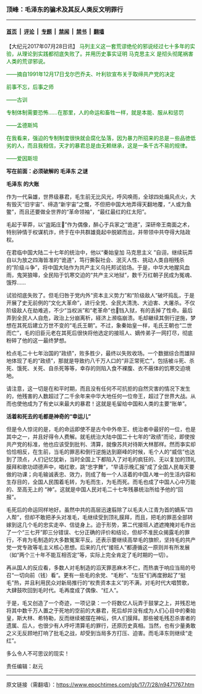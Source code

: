 ### 顶峰：毛泽东的骗术及其反人类反文明罪行

---

#### [首页](../../../..?n9471767) &nbsp;|&nbsp; [评论](../../../../../epoch-comment?n9471767) &nbsp;|&nbsp; [专题](../../../../../epoch-special?n9471767) &nbsp;|&nbsp; [禁闻](../../../../../epoch-news?n9471767) &nbsp;|&nbsp; [禁书](../../../../../books?n9471767) &nbsp;|&nbsp; [翻墙](https://github.com/gfw-breaker/nogfw/blob/master/README.md?n9471767)


<div class="post_content" id="artbody" itemprop="articleBody">
 <!-- article content begin -->
 <p dir="ltr">
  【大纪元2017年07月28日讯】
  <span style="color: #008000;">
   马列主义这一套荒谬绝伦的邪说经过七十多年的实验，从理论到实践都彻底失败了。并用历史事实证明
   <ok href="https://www.epochtimes.com/gb/tag/%E9%A9%AC%E5%85%8B%E6%80%9D%E4%B8%BB%E4%B9%89.html">
    马克思主义
   </ok>
   是彻头彻尾祸害人类的荒谬邪说。
  </span>
 </p>
 <p dir="ltr">
  <span style="color: #008000;">
   ——摘自1991年12月17日戈尔巴乔夫、叶利钦宣布关于取缔共产党的决定
  </span>
 </p>
 <p dir="ltr">
  <span style="color: #008000;">
   前事不忘，后事之师
  </span>
 </p>
 <p dir="ltr">
  <span style="color: #008000;">
   ——古训
  </span>
 </p>
 <p dir="ltr">
  <span style="color: #008000;">
   专制体制需要恐怖……在那里，人的命运和畜牲一样，就是本能、服从和惩罚
  </span>
 </p>
 <p dir="ltr">
  <span style="color: #008000;">
   ——孟德斯鸠
  </span>
 </p>
 <p dir="ltr">
  <span style="color: #008000;">
   在我看来，强迫的专制制度很快就会腐化坠落，因为暴力所招来的总是－些品徳低劣的人，而且我相信，天才的暴君总是由无赖继承，这是一条千古不易的规律。
  </span>
 </p>
 <p dir="ltr">
  <span style="color: #008000;">
   ——爱因斯坦
  </span>
 </p>
 <p>
  <strong>
   写在前面：必须破解的
   <ok href="https://www.epochtimes.com/gb/tag/%E6%AF%9B%E6%B3%BD%E4%B8%9C.html">
    毛泽东
   </ok>
   之谜
  </strong>
 </p>
 <p>
  <strong>
   <ok href="https://www.epochtimes.com/gb/tag/%E6%AF%9B%E6%B3%BD%E4%B8%9C.html">
    毛泽东
   </ok>
   的大账
  </strong>
 </p>
 <p dir="ltr">
  作为一代枭雄，世界级暴君，毛生前无比风光，呼风唤雨，全球四处煽风点火，大有毁灭“旧宇宙”、缔造“新宇宙”之慨，不但把中国大地弄得天翻地覆，“人或为鱼鳖”，而且还要做全世界的“革命领袖”，“最红最红的红太阳”。
 </p>
 <p dir="ltr">
  毛起于草莽，以“盗跖庄𫏋”作为偶像，醉心于兵家之“诡道”，深研帝王南面之术，特别钟情于权谋机诈，终于在中共群雄竟起中脱颖而出，并带领中共夺得大陆政权。
 </p>
 <p dir="ltr">
  在君临中国大陆二十七年的统治中，他以“秦始皇加
  <ok href="https://www.epochtimes.com/gb/tag/%E9%A9%AC%E5%85%8B%E6%80%9D%E4%B8%BB%E4%B9%89.html">
   马克思主义
  </ok>
  ”自诩，继续玩弄自以为放之四海皆准的“诡道”，笃行撕裂社会、泯灭人性、挑动人类自相残杀的“阶级斗争”，将中国大陆作为共产主义乌托邦试验场。于是，中华大地腥风血雨，鬼哭狼嗥，全民陷于饥寒交迫的“共产主义地狱”，数千万红朝子民成为冤魂、饿殍……
 </p>
 <p dir="ltr">
  试验彻底失败了。但毛归咎于党内外“资本主义势力”和“阶级敌人”破坏捣乱，于是开展了史无前例的“文化大革命”，进行全党、全民大清洗、大迫害、大屠杀。不仅阶级敌人在劫难逃，不少“当权派”和“老革命”也𨱍铛入狱，有的丢掉了性命。最后弄到全民人人自危，政治上分崩离析，経济上濒临崩溃。毛却継续其倒行逆施，梦想在其死后建立万世不变的“毛氏王朝”。不过，象秦始皇一样，毛氏王朝也“二世而亡”，毛的旧臣元老在其死后很快将他选定的接班人、嫡传弟子一网打尽，彻底粉碎了他的这一最终梦想。
 </p>
 <p dir="ltr">
  检点毛二十七年治国的“政绩”，败多胜少，最终以失败收场。一个数据综合而雄辩地体现了毛的“政绩”，那就是导致约八千万人口的“非正常死亡”，包括被斗死、杀死、饿死、关死、自杀死等等，幸存的则陷入食不裸腹、衣不蔽体的饥寒交迫境地。
 </p>
 <p dir="ltr">
  请注意，这一切是在和平时期，而且没有任何不可抗拒的自然灾害的情况下发生的，他残害的人数超过了二千余年来中华大地任何一位帝王，超过了世界大战。从而也使他成为了有史以来最大的暴君！这就是毛留给中国和人类的主要“账单”。
 </p>
 <p>
  <strong>
   活着和死去的毛都是神奇的“幸运儿”
  </strong>
 </p>
 <p dir="ltr">
  但是令人惊诧的是，毛的命运即使不是古今中外帝王、统治者中最好的一位，也是其中之一，并且好得令人费解。就毛统治大陆中国二十七年的“政绩”而论，即使按共产党的标准，他也应该受到批判、清算，就像苏共对待斯大林那样。然而亊实却恰恰相反，在生前，当毛的罪恶和倒行逆施达到巅峰的时候，毛个人的“威信”也达到了顶点，人们记忆犹新，当时全国上下都陷入了对毛的疯狂的、无以复加的顶礼膜拜和歌功颂德声中，唱红歌，跳“忠字舞”，“早请示晚汇报”成了全国人民毎天要做的功课；向毛输诚表忠、效力，则成了毎一个人活着的中国人唯一的生活内容和生存目的，全国人民围着毛转，为毛而生，为毛而死。而毛也成了中国人心中万能的、至高无上的 “神”。这就是中国人民对毛二十七年残暴统治所给予他的“回报”。
 </p>
 <p dir="ltr">
  毛死后的命运同样地好。虽然中共的高层迅速翦除了以毛夫人江青为首的嫡系“四人帮”，但却不敢把矛头对准毛，毛继续受到顶礼膜拜，而且，把毛的罪恶全部转嫁到这几个毛的忠实走卒、信徒身上。迫于形势，第二代接班人遮遮掩掩对毛作出了一个“三七开”即三分错误、七分正确的评价和结论，但却不准民众揭露毛的罪行，不肯为毛制造的大多数冤案平反。还表示要继续高举毛的旗帜，坚持毛的共产党一党专政等毛主义核心思想。后来的几代“接班人”都遵循这一原则并有所发展（如“两个三十年不能互相否定”等，实际上完全肯定了毛时期的一切）。
 </p>
 <p dir="ltr">
  再从国人的反应看，多数人对毛制造的滔天罪恶麻木不仁，而热衷于响应当局的号召“一切向前（钱）看”。更有一些毛的余党、“毛粉”、“左狂”们再度掀起了“挺毛”热，并且利用民众对新局推行的“权贵资本主义”的不满，对毛时代大唱赞歌，大肆鼓吹回到毛时代。毛再度成了偶像、“红人”。
 </p>
 <p dir="ltr">
  于是，毛又创造了一个奇迹，一项记录：一个将数亿人玩弄于鼓掌之上，并残忍地将其中数千万人置之于死地的空前的大暴君，死后却并没有成为人们心目中的秦始皇，斯大林、希特勒，反而继续被摆在神坛，供人们膜拜。那些被毛残忍杀害者的遗属、后人，也很少有人呼吁清算毛的罪行，还原历史真相。当然，也有少量勇敢之义无反顾地打响了批毛之战，却受到当局多方打压、迫害。而毛泽东则继续“走红”。
 </p>
 <p dir="ltr">
  多么令人不可思议的现实！
 </p>
 <p dir="ltr">
  责任编辑：赵元
 </p>
 <!-- article content end -->
 <div id="below_article_ad">
 </div>
</div>


---

原文链接（需翻墙）：https://www.epochtimes.com/gb/17/7/28/n9471767.htm